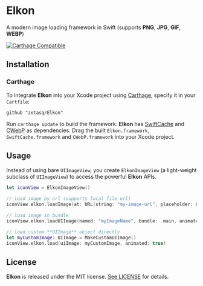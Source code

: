 # Elkon

A modern image loading framework in Swift (supports **PNG**, **JPG**, **GIF**, **WEBP**)

[![Carthage Compatible](https://img.shields.io/badge/Carthage-compatible-4BC51D.svg?style=flat)](https://github.com/Carthage/Carthage)

## Installation
### Carthage
To integrate **Elkon** into your Xcode project using [Carthage](https://github.com/Carthage/Carthage), specify it in your `Cartfile`:

```ogdl
github "zetasq/Elkon"
```

Run `carthage update` to build the framework. **Elkon** has [SwiftCache](https://github.com/Carthage/SwiftCache) and [CWebP](https://github.com/Carthage/CWebP) as dependencies. Drag the built `Elkon.framework`, `SwiftCache.framework` and `CWebP.framework` into your Xcode project.

## Usage

Instead of using bare `UIImageView`, you create `ElkonImageView` (a light-weight subclass of `UIImageView`) to access the powerful **Elkon** APIs.

```swift
let iconView = ElkonImageView()

// load image by url (supports local file url)
iconView.elkon.loadImage(at: URL(string: "my-image-url", placeholder: UIImage(named: "iconPlaceholder", animated: true)

// load image in bundle
iconView.elkon.loadUIImage(named: "myImageName", bundle: .main, animated: true)

// load custom **UIImage** object directly
let myCustomImage: UIImage = MakeCustomUIImage()
iconView.elkon.load(uiImage: myCustomImage, animated: true)
```

## License

**Elkon** is released under the MIT license. [See LICENSE](https://github.com/zetasq/Elkon/blob/master/LICENSE) for details.
